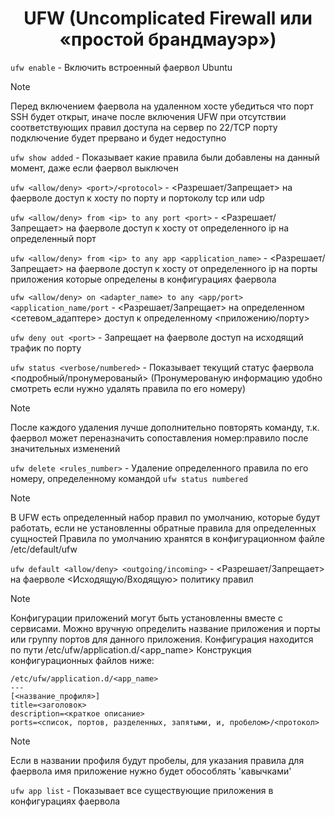 <div align="center">

# UFW (Uncomplicated Firewall или «простой брандмауэр»)

</div>
  
`ufw enable` - Включить встроенный фаервол Ubuntu

>[!NOTE]
>Перед включением фаервола на удаленном хосте убедиться что порт SSH будет открыт, иначе после включения UFW при отсутствии соответствующих правил доступа на сервер по 22/TCP порту подключение будет прервано и будет недоступно

`ufw show added` - Показывает какие правила были добавлены на данный момент, даже если фаервол выключен

`ufw <allow/deny> <port>/<protocol>` - <Разрешает/Запрещает> на фаерволе доступ к хосту по порту <port> и портоколу tcp или udp <protocol>

`ufw <allow/deny> from <ip> to any port <port>` - <Разрешает/Запрещает> на фаерволе доступ к хосту от определенного ip на определенный порт <port>

`ufw <allow/deny> from <ip> to any app <application_name>` - <Разрешает/Запрещает> на фаерволе доступ к хосту от определенного ip на порты приложения <app> которые определены в конфигурациях фаервола

`ufw <allow/deny> on <adapter_name> to any <app/port> <application_name/port` - <Разрешает/Запрещает> на определенном <сетевом_адаптере> доступ к определенному <приложению/порту>

`ufw deny out <port>` - Запрещает на фаерволе доступ на исходящий трафик по порту <port>

`ufw status <verbose/numbered>` - Показывает текущий статус фаервола <подробный/пронумерованый> (Пронумерованую информацию удобно смотреть если нужно удалять правила по его номеру)

>[!NOTE]
>После каждого удаления лучше дополнительно повторять команду, т.к. фаервол может переназначить сопоставления номер:правило после значительных изменений

`ufw delete <rules_number>` - Удаление определенного правила по его номеру, определенному командой `ufw status numbered`

>[!NOTE]
>В UFW есть определенный набор правил по умолчанию, которые будут работать, если не установленны обратные правила для определенных сущностей
>Правила по умолчанию хранятся в конфигурационном файле /etc/default/ufw

`ufw default <allow/deny> <outgoing/incoming>` - <Разрешает/Запрещает> на фаерволе <Исходящую/Входящую> политику правил

>[!NOTE]
>Конфигурации приложений могут быть установленны вместе с сервисами. Можно вручную определить название приложения и порты или группу портов для данного приложения.
>Конфигурация находится по пути /etc/ufw/application.d/<app_name>
>Конструкция конфигурационных файлов ниже:

```
/etc/ufw/application.d/<app_name>
---
[<название_профиля>]
title=<заголовок>
description=<краткое описание>
ports=<список, портов, разделенных, запятыми, и, пробелом>/<протокол>
```

>[!NOTE]
>Если в названии профиля будут пробелы, для указания правила для фаервола имя приложение нужно будет обособлять 'кавычками'

`ufw app list` - Показывает все существующие приложения в конфигурациях фаервола

